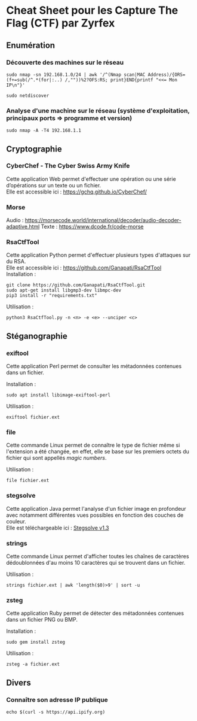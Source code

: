 # Cheat Sheet pour les Capture The Flag (CTF) par Zyrfex

## Enumération

### Découverte des machines sur le réseau
```
sudo nmap -sn 192.168.1.0/24 | awk '/^(Nmap scan|MAC Address)/{ORS=(f+=sub(/^.*(for|:..) /,""))%2?OFS:RS; print}END{printf "<<= Mon IP\n"}'
```
```
sudo netdiscover
```

### Analyse d'une machine sur le réseau (système d'exploitation, principaux ports => programme et version)
```
sudo nmap -A -T4 192.168.1.1
```

## Cryptographie

### CyberChef - The Cyber Swiss Army Knife
Cette application Web permet d'effectuer une opération ou une série d’opérations sur un texte ou un fichier.  
Elle est accessible ici : https://gchq.github.io/CyberChef/

### Morse
Audio : https://morsecode.world/international/decoder/audio-decoder-adaptive.html
Texte : https://www.dcode.fr/code-morse

### RsaCtfTool
Cette application Python permet d'effectuer plusieurs types d'attaques sur du RSA.  
Elle est accessible ici : https://github.com/Ganapati/RsaCtfTool  
Installation :
```
git clone https://github.com/Ganapati/RsaCtfTool.git
sudo apt-get install libgmp3-dev libmpc-dev
pip3 install -r "requirements.txt"
```
Utilisation :
```
python3 RsaCtfTool.py -n <n> -e <e> --unciper <c>
```

## Stéganographie

### exiftool
Cette application Perl permet de consulter les métadonnées contenues dans un fichier.  
  
Installation :
```
sudo apt install libimage-exiftool-perl
```
Utilisation :
```
exiftool fichier.ext
```

### file
Cette commande Linux permet de connaître le type de fichier même si l'extension a été changée, en effet, elle se base sur les premiers octets du fichier qui sont appellés _magic numbers_.  
  
Utilisation :
```
file fichier.ext
```

### stegsolve
Cette application Java permet l'analyse d'un fichier image en profondeur avec notamment différentes vues possibles en fonction des couches de couleur.  
Elle est téléchargeable ici : [Stegsolve v1.3](https://github.com/Zyrfex/CheatSheet/raw/main/Outils/Stegsolve%20v1.3.jar)

### strings
Cette commande Linux permet d'afficher toutes les chaînes de caractères dédoublonnées d'au moins 10 caractères qui se trouvent dans un fichier.  
  
Utilisation :
```
strings fichier.ext | awk 'length($0)>9' | sort -u
```

### zsteg
Cette application Ruby permet de détecter des métadonnées contenues dans un fichier PNG ou BMP.  
  
Installation :
```
sudo gem install zsteg
```
Utilisation :
```
zsteg -a fichier.ext
```

## Divers

### Connaître son adresse IP publique
```
echo $(curl -s https://api.ipify.org)
```
